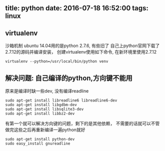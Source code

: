 title: python
date: 2016-07-18 16:52:00
tags: linux
---

## virtualenv
沙箱机制
ubuntu 14.04用的是python 2.7.6, 有些旧了
自己上python官网下载了2.7.12的源码并编译安装，
创建virtualenv使用如下命令, 在新环境里使用2.7.12
```
virtualenv --python=/usr/local/bin/python venv
```

## 解决问题: 自己编译的python,方向键不能用

原来是编译时缺一些dev, 没有编译readline
```
sudo apt-get install libreadline6 libreadline6-dev
sudo apt-get install libgdbm-dev
sudo apt-get install libsqlite3-dev
sudo apt-get install libbz2-dev
```
有第一个就可以解决方向键的问题，剩下的是其他依赖，
不需要的话就可以不管
做完这些之后再重新编译一遍python就好

```
sudo apt-get install python-dev
sudo easy_install gnureadline
```

